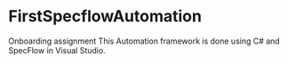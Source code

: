 # FirstSpecflowAutomation
Onboarding assignment
This Automation framework is done using C# and SpecFlow in Visual Studio.
